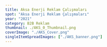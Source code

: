 ```yaml
---
title: Aksa Enerji Reklam Çalışmaları
spot: "Aksa Enerji Reklam Çalışmaları"
year: "2021"
category: B2B Reklam
thumbnail: ./AKS_0_Thumbnail.png
coverImage: "./AKS_Cover.png"
singleItemSpreadImages: ["./AKS_banner.png"]
---
```


